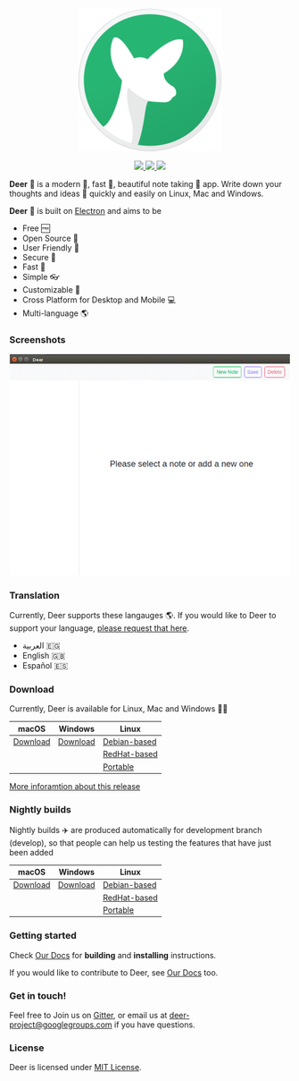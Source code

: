 <p align="center">
  <img src="https://github.com/abahmed/Deer/blob/develop/assets/images/Deer-256.png"/>
  <p align="center">
    <a href="https://travis-ci.org/abahmed/Deer">
      <img src="https://travis-ci.org/abahmed/Deer.svg?branch=develop"/>
    </a>
    <a href="https://ci.appveyor.com/project/abahmed/deer/branch/develop">
      <img src="https://ci.appveyor.com/api/projects/status/k619um0clmxkmlrd/branch/develop?svg=true"/>
    </a>
    <a href="https://gitter.im/abahmed/Deer?utm_source=badge&utm_medium=badge&utm_campaign=pr-badge&utm_content=badge">
      <img src="https://badges.gitter.im/abahmed/Deer.svg"/>
    </a>
  </p>
</p>

**Deer** :deer: is a modern :star2:, fast :rocket:, beautiful note taking :memo: app. Write down your thoughts and ideas :bookmark: quickly and easily on Linux, Mac and Windows.


**Deer** :deer: is built on [Electron](https://electronjs.org) and aims to be
+ Free :free:
+ Open Source :book:
+ User Friendly :art:
+ Secure :closed_lock_with_key:
+ Fast :rocket:
+ Simple :eyeglasses:
+ Customizable :bookmark_tabs:
+ Cross Platform for Desktop and Mobile :computer:
+ Multi-language :earth_americas:

### Screenshots
![screenshot-1](https://github.com/abahmed/Deer/blob/develop/assets/images/screenshots.gif)


### Translation
Currently, Deer supports these langauges :earth_americas:. If you would like to Deer to support your language, [please request that  here](https://github.com/abahmed/Deer/issues/new?template=feature_request.md).

* العربية :egypt:
* English :uk:
* Español :es:

### Download
Currently, Deer is available for Linux, Mac and Windows :tada::tada:

macOS | Windows | Linux
-----------------| ---| ---|
<a href='https://github.com/abahmed/Deer/releases/download/v0.1.0/Deer-0.1.0.dmg'>Download</a> | <a href='https://github.com/abahmed/Deer/releases/download/v0.1.0/Deer.Setup.0.1.0.exe'>Download</a> | <a href='https://github.com/abahmed/Deer/releases/download/v0.1.0/Deer_0.1.0_amd64.deb'>Debian-based</a> |
| | | <a href='https://github.com/abahmed/Deer/releases/download/v0.1.0/Deer-0.1.0.x86_64.rpm'>RedHat-based</a> |
| | | <a href='https://github.com/abahmed/Deer/releases/download/v0.1.0/Deer-0.1.0-linux.zip'>Portable</a> |

[More inforamtion about this release](https://github.com/abahmed/Deer/releases/latest)

### Nightly builds
Nightly builds :airplane: are produced automatically for development branch (develop), so that people can help us testing the features that have just been added

macOS | Windows | Linux
-----------------| ---| ---|
<a href='https://github.com/abahmed/Deer/releases/download/nightly/Deer-mac.dmg'>Download</a> | <a href='https://github.com/abahmed/Deer/releases/download/nightly/Deer-win.exe'>Download</a> | <a href='https://github.com/abahmed/Deer/releases/download/nightly/Deer-linux-amd64.deb'>Debian-based</a> |
| | | <a href='https://github.com/abahmed/Deer/releases/download/nightly/Deer-linux-x86_64.rpm'>RedHat-based</a> |
| | | <a href='https://github.com/abahmed/Deer/releases/download/nightly/Deer-linux-x64.zip'>Portable</a> |

### Getting started

Check [Our Docs](./docs/README.md) for **building**  and **installing** instructions.


If you would like to contribute to Deer, see [Our Docs](./docs/README.md) too.

### Get in touch!

Feel free to Join us on [Gitter](https://gitter.im/abahmed/Deer), or email us at [deer-project@googlegroups.com](deer-project@googlegroups.com) if you have questions.

### License

Deer is licensed under [MIT License](LICENSE).
